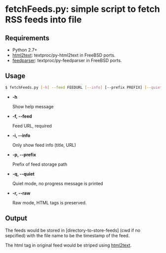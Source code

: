 fetchFeeds.py: simple script to fetch RSS feeds into file
====================================

Requirements
----------------

- Python 2.7+
- [html2text][1]: textproc/py-html2text in FreeBSD ports.
- [feedparser][2]: textproc/py-feedparser in FreeBSD ports.

Usage
--------------

```bash
$ fetchFeeds.py [-h] --feed FEEDURL [--info] [--prefix PREFIX] [--quiet] [--raw]
```
*   __-h__

    Show help message

*   __-f, --feed__

    Feed URL, required

*   __-i, --info__

    Only show feed info (title, URL)

*   __-p, --prefix__

    Prefix of feed storage path

*   __-q, --quiet__

    Quiet mode, no progress message is printed

*   __-r, --raw__

    Raw mode, HTML tags is preserved.

Output
-------------

The feeds would be stored in \[directory-to-store-feeds\] (cwd if no sepcified)
with the file name to be the timestamp of the feed.

The html tag in original feed would be striped using [html2text][1].

[1]: http://www.aaronsw.com/2002/html2text/
[2]: http://code.google.com/p/feedparser
